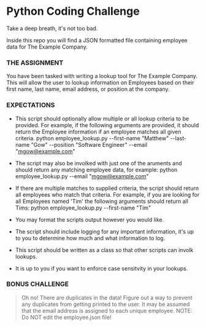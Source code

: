 # Python Coding Challenge
Take a deep breath, it's not too bad.

Inside this repo you will find a JSON formatted file containing employee data for The Example Company.

### THE ASSIGNMENT
You have been tasked with writing a lookup tool for The Example Company.
This will allow the user to lookup information on Employees based on their first name, last name, email address, or position at the company.

### EXPECTATIONS
- This script should optionally allow multiple or all lookup criteria to be provided.
For example, if the following arguments are provided, it should return the Employee information if an employee matches all given criteria. 
python employee_lookup.py --first-name "Matthew" --last-name "Gow" --position "Software Engineer" --email "mgow@example.com"

- The script may also be involked with just one of the aruments and should return any matching employee data, for example:
python employee_lookup.py --email "mgow@example.com"

- If there are multiple matches to supplied criteria, the script should return all employees who match that criteria.
For example, if you are looking for all Employees named 'Tim' the following arguments should return all Tims:
python employee_lookup.py --first-name "Tim"

- You may format the scripts output however you would like.

- The script should include logging for any important information, it's up to you to determine how much and what information to log.

- This script should be written as a class so that other scripts can involk lookups.

- It is up to you if you want to enforce case sensitvity in your lookups.

### BONUS CHALLENGE

>Oh no! There are duplicates in the data! 
Figure out a way to prevent any duplicates from getting printed to the user.
It may be assumed that the email address is assigned to each unique employee.
NOTE: Do NOT edit the employee.json file!
